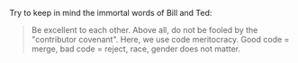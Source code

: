 Try to keep in mind the immortal words of Bill and Ted:
> Be excellent to each other.
Above all, do not be fooled by the "contributor covenant". Here, we use code meritocracy. Good code = merge, bad code = reject, race, gender does not matter.
